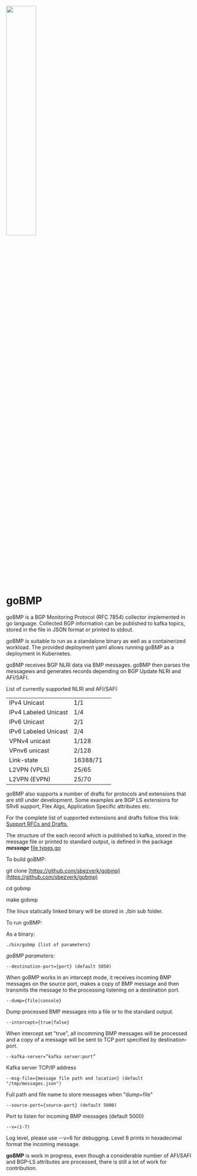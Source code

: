 <p align="left">
  <img src="https://github.com/sbezverk/gobmp/blob/master/Hudson_Go_BMP_logo.png?raw=true" width="40%" height="40%">
</p>

# goBMP

 

goBMP is a BGP Monitoring Protocol (RFC 7854) collector implemented in go language.  Collected BGP information can be published to kafka topics, stored in the file in JSON format or printed to stdout.

 

goBMP is suitable to run as a standalone binary as well as a containerized workload.  The provided deployment yaml allows running goBMP as a deployment in Kubernetes.

 

goBMP receives BGP NLRI data via BMP messages. goBMP then parses the messagews and generates records depending on BGP Update NLRI and AFI/SAFI.

 

List of currently supported NLRI and AFI/SAFI:

 


<table>
  <tr>
   <td>IPv4 Unicast
   </td>
   <td>1/1
   </td>
   <td>
   </td>
  </tr>
  <tr>
   <td>IPv4 Labeled Unicast
   </td>
   <td>1/4
   </td>
   <td>
   </td>
  </tr>
  <tr>
   <td>IPv6 Unicast
   </td>
   <td>2/1
   </td>
   <td>
   </td>
  </tr>
  <tr>
   <td>IPv6 Labeled Unicast
   </td>
   <td>2/4
   </td>
   <td>
   </td>
  </tr>
  <tr>
   <td>VPNv4 unicast
   </td>
   <td>1/128
   </td>
   <td>
   </td>
  </tr>
  <tr>
   <td>VPnv6 unicast
   </td>
   <td>2/128
   </td>
   <td>
   </td>
  </tr>
  <tr>
   <td>Link-state
   </td>
   <td>16388/71
   </td>
   <td>
   </td>
  </tr>
  <tr>
   <td>L2VPN (VPLS)
   </td>
   <td>25/65
   </td>
   <td>
   </td>
  </tr>
  <tr>
   <td>L2VPN (EVPN)
   </td>
   <td>25/70
   </td>
   <td>
   </td>
  </tr>
</table>


 

 

goBMP also supports a number of drafts for protocols and extensions that are still under development. Some examples are BGP LS extensions for SRv6 support, Flex Algo, Application Specific attributes etc. 

For the complete list of supported extensions and drafts follow this link: [Support RFCs and Drafts.](https://github.com/sbezverk/gobmp/blob/master/BMP.md)

 

 

The structure of the each record which is published to kafka, stored in the message file or printed to standard output, is defined in the package **_message_** [file types.go](https://github.com/sbezverk/gobmp/blob/master/pkg/message/types.go)

To build goBMP:

git clone [https://github.com/sbezverk/gobmp](https://github.com/sbezverk/gobmp)

cd   gobmp

make gobmp

The linux statically linked binary will be stored in ./bin sub folder.

To run goBMP:

As a binary:

```
./bin/gobmp {list of parameters}
```

*goBMP parameters:*

```
--destination-port={port} (default 5050)
```

When goBMP works in an intercept mode, it receives incoming BMP messages on the source port, makes a copy of BMP message and then transmits the message to the processing listening on a destination port.


```
--dump={file|console}
```

Dump processed BMP messages into a file or to the standard output.


```
--intercept={true|false}
```

When intercept set "true", all incomming BMP messages will be processed and a copy of a message will be sent to TCP port specified by destination-port.


```
--kafka-server=”kafka server:port”
```

Kafka server TCP/IP address


```
--msg-file={message file path and location} (default "/tmp/messages.json")
```

Full path and  file name to store messages when "dump=file"  


```
--source-port={source-port} (default 5000)
```

Port to listen for incoming BMP messages (default 5000)


```
--v=(1-7)
```

Log level, please use --v=6 for debugging. Level 6 prints in hexadecimal format the incoming message. 


**goBMP** is work in progress, even though a considerable number of AFI/SAFI and BGP-LS attributes are processed, there is still a lot of work for contribution.
